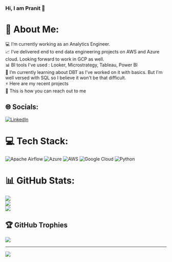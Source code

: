 ### Hi, I am Pranit 👋

# 💫 About Me:
💻 I’m currently working as an Analytics Engineer. <br>📈 I’ve delivered end to end data engineering projects on AWS and Azure cloud. Looking forward to work in GCP as well. <br>📊 BI tools I've used : Looker, Microstrategy, Tableau, Power BI<br>🌱 I’m currently learning about DBT as I've worked on it with basics. But I'm well versed with SQL so I believe it won't be that difficult.<br>⚡ Here are my recent projects<br>🎥 This is how you can reach out to me


## 🌐 Socials:
[![LinkedIn](https://img.shields.io/badge/LinkedIn-%230077B5.svg?logo=linkedin&logoColor=white)](https://linkedin.com/in/https://www.linkedin.com/in/patil-pranit/) 

# 💻 Tech Stack:
![Apache Airflow](https://img.shields.io/badge/Apache%20Airflow-017CEE?style=for-the-badge&logo=Apache%20Airflow&logoColor=white) ![Azure](https://img.shields.io/badge/azure-%230072C6.svg?style=for-the-badge&logo=azure-devops&logoColor=white) ![AWS](https://img.shields.io/badge/AWS-%23FF9900.svg?style=for-the-badge&logo=amazon-aws&logoColor=white) ![Google Cloud](https://img.shields.io/badge/Google%20Cloud-%234285F4.svg?style=for-the-badge&logo=google-cloud&logoColor=white) ![Python](https://img.shields.io/badge/python-3670A0?style=for-the-badge&logo=python&logoColor=ffdd54)
# 📊 GitHub Stats:
![](https://github-readme-stats.vercel.app/api?username=pranit1617&theme=vue&hide_border=false&include_all_commits=false&count_private=false)<br/>
![](https://github-readme-streak-stats.herokuapp.com/?user=pranit1617&theme=vue&hide_border=false)<br/>
![](https://github-readme-stats.vercel.app/api/top-langs/?username=pranit1617&theme=vue&hide_border=false&include_all_commits=false&count_private=false&layout=compact)

## 🏆 GitHub Trophies
![](https://github-profile-trophy.vercel.app/?username=pranit1617&theme=radical&no-frame=false&no-bg=true&margin-w=4)

---
[![](https://visitcount.itsvg.in/api?id=pranit1617&icon=0&color=0)](https://visitcount.itsvg.in)

<!-- Proudly created with GPRM ( https://gprm.itsvg.in ) -->
